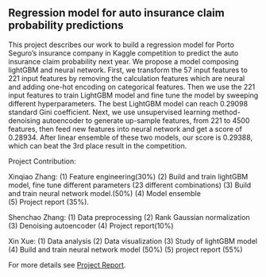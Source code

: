 ## Regression model for auto insurance claim probability predictions

This project describes our work to build a regression model for Porto Seguro’s insurance company in Kaggle competition to predict the auto insurance claim probability next year. We propose a model composing lightGBM and neural network. First, we transform the 57 input features to 221 input features by removing the calculation features which are neural and adding one-hot encoding on categorical features. Then we use the 221 input features to train LightGBM model and fine tune the model by sweeping different hyperparameters. The best LightGBM model can reach 0.29098 standard Gini coefficient. Next, we use unsupervised learning method-denoising autoencoder to generate up-sample features, from 221 to 4500 features, then feed new features into neural network and get a score of 0.28934. After linear ensemble of these two models, our score is 0.29388, which can beat the 3rd place result in the competition.


Project Contribution:

Xinqiao Zhang:
(1)	Feature engineering(30%)
(2)	Build and train lightGBM model, fine tune different parameters (23 different combinations) 
(3)	Build and train neural network model.(50%) 
(4)	Model ensemble  
(5)	Project report (35%).  

Shenchao Zhang: 
(1)	Data preprocessing 
(2)	Rank Gaussian normalization 
(3)	Denoising autoencoder 
(4)	Project report(10%) 

Xin Xue: 
(1)	Data analysis 
(2)	Data visualization 
(3)	Study of lightGBM model 
(4)	Build and train neural network model (50%) 
(5)	project report (55%)  


For more details see [Project Report](/pdf/mlreport.pdf).
